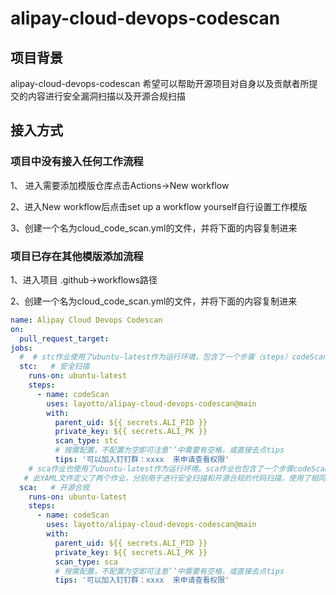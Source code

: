 # alipay-cloud-devops-codescan

## 项目背景
alipay-cloud-devops-codescan 希望可以帮助开源项目对自身以及贡献者所提交的内容进行安全漏洞扫描以及开源合规扫描


## 接入方式
### 项目中没有接入任何工作流程

1、 进入需要添加模版仓库点击Actions->New workflow
 
2、进入New workflow后点击set up a workflow yourself自行设置工作模版

3、创建一个名为cloud_code_scan.yml的文件，并将下面的内容复制进来

### 项目已存在其他模版添加流程
1、进入项目 .github->workflows路径

2、创建一个名为cloud_code_scan.yml的文件，并将下面的内容复制进来

```yaml
name: Alipay Cloud Devops Codescan
on:
  pull_request_target: 
jobs:
  #  # stc作业使用了ubuntu-latest作为运行环境，包含了一个步骤（steps）codeScan，该步骤使用了layotto/alipay-cloud-devops-codescan@main作为GitHub Action，并传入了一些参数（parent_uid、private_key、code_type）
  stc:   # 安全扫描
    runs-on: ubuntu-latest
    steps:
      - name: codeScan
        uses: layotto/alipay-cloud-devops-codescan@main
        with:
          parent_uid: ${{ secrets.ALI_PID }}
          private_key: ${{ secrets.ALI_PK }}
          scan_type: stc 
          # 按需配置，不配置为空即可注意‘’中需要有空格，或直接去点tips
          tips: '可以加入钉钉群：xxxx  来申请查看权限' 
    # sca作业也使用了ubuntu-latest作为运行环境。sca作业也包含了一个步骤codeScan，使用了相同的GitHub Action，并传入了相同的参数。
   # 此YAML文件定义了两个作业，分别用于进行安全扫描和开源合规的代码扫描，使用了相同的GitHub Action，并传入了不同的参数。
  sca:   # 开源合规
    runs-on: ubuntu-latest
    steps:
      - name: codeScan
        uses: layotto/alipay-cloud-devops-codescan@main
        with:
          parent_uid: ${{ secrets.ALI_PID }}
          private_key: ${{ secrets.ALI_PK }}
          scan_type: sca
          # 按需配置，不配置为空即可注意‘’中需要有空格，或直接去点tips
          tips: '可以加入钉钉群：xxxx  来申请查看权限' 
```